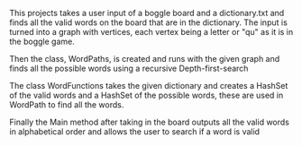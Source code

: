 This projects takes a user input of a boggle board and a dictionary.txt and finds all the valid words on the board that are in the dictionary.
The input is turned into a graph with vertices, each vertex being a letter or "qu" as it is in the boggle game.

Then the class, WordPaths, is created and runs with the given graph and finds all the possible words using a recursive Depth-first-search

The class WordFunctions takes the given dictionary and creates a HashSet of the valid words and a HashSet of the possible words, these are used in
WordPath to find all the words.

Finally the Main method after taking in the board outputs all the valid words in alphabetical order and allows the user to search if a word is valid
